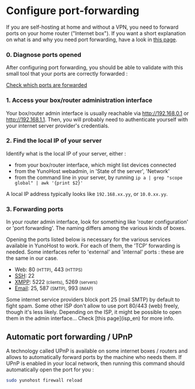 # Configure port-forwarding

If you are self-hosting at home and without a VPN, you need to forward ports on your home router ("Internet box"). If you want a short explanation on what is and why you need port forwarding, have a look in [this page](port_forwarding).

### 0. Diagnose ports opened

After configuring port forwarding, you should be able to validate with this small tool that your ports are correctly forwarded : 

<a class="btn btn-default" href="http://ports.yunohost.org">Check which ports are forwarded</a>

### 1. Access your box/router administration interface

Your box/router admin interface is usually reachable via http://192.168.0.1 or http://192.168.1.1. Then, you will probably need to authenticate yourself with your internet server provider's credentials.

### 2. Find the local IP of your server

Identify what is the local IP of your server, either :
- from your box/router interface, which might list devices connected
- from the YunoHost webadmin, in 'State of the server', 'Network'
- from the command line in your server, by running `ip a | grep "scope global" | awk '{print $2}'`

A local IP address typically looks like `192.168.xx.yy`, or `10.0.xx.yy`.

### 3. Forwarding ports

In your router admin interface, look for something like 'router configuration' or 'port forwarding'. The naming differs among the various kinds of boxes.

Opening the ports listed below is necessary for the various services available in YunoHost to work. For each of them, the 'TCP' forwarding is needed. Some interfaces refer to 'external' and 'internal' ports : these are the same in our case.

* Web: 80 <small>(HTTP)</small>, 443 <small>(HTTPS)</small>
* [SSH](/ssh_en): 22
* [XMPP](/XMPP_en): 5222 <small>(clients)</small>, 5269 <small>(servers)</small>
* [Email](/email_en): 25, 587 <small>(SMTP)</small>, 993 <small>(IMAP)</small>

<div class="alert alert-warning" markdown="1">
<span class="glyphicon glyphicon-warning-sign"></span> Some internet service providers block port 25 (mail SMTP) by default to fight spam. Some other ISP don't allow to use port 80/443 (web) freely, though it's less likely. Depending on the ISP, it might be possible to open them in the admin interface... Check [this page](isp_en) for more info.
</div>

## Automatic port forwarding / UPnP

A technology called UPnP is available on some internet boxes / routers and allows to automatically forward ports by the machine who needs them. If UPnP is enabled in your local network, then running this command should automatically open the port for you :

```bash
sudo yunohost firewall reload
```

